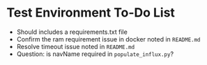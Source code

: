 # Test Environment To-Do List

- Should includes a requirements.txt file
- Confirm the ram requirement issue in docker noted in `README.md`
- Resolve timeout issue noted in `README.md`
- Question: is navName required in `populate_influx.py`?
